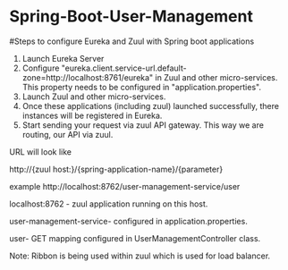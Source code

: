 # Spring-Boot-User-Management

#Steps to configure Eureka and Zuul with Spring boot applications

1. Launch Eureka Server
2. Configure "eureka.client.service-url.default-zone=http://localhost:8761/eureka" in Zuul
   and other micro-services. This property needs to be configured in "application.properties".
3. Launch Zuul and other micro-services.
4. Once these applications (including zuul) launched successfully, there instances will be registered in Eureka.
5. Start sending your request via zuul API gateway. This way we are routing, our API via zuul.

URL will look like

http://{zuul host:<zuul server port>}/{spring-application-name}/{parameter}

example
http://localhost:8762/user-management-service/user

localhost:8762 - zuul application running on this host.

user-management-service- configured in application.properties.

user- GET mapping configured in UserManagementController class.

Note: Ribbon is being used within zuul which is used for load balancer.

